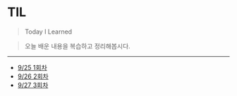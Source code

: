 # TIL

> Today I Learned

> 오늘 배운 내용을 복습하고 정리해봅시다.

---
- [9/25 1회차](./Review/230925_1.md)
- [9/26 2회차](./Review/230926_2.md)
- [9/27 3회차](./Review/230926_3.md)